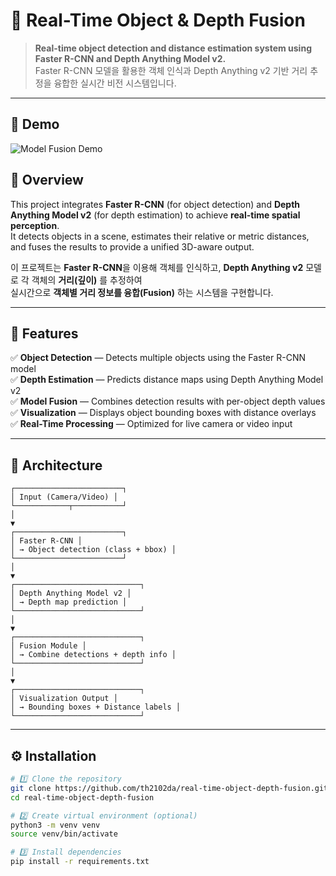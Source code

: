 # 🚀 Real-Time Object & Depth Fusion

> **Real-time object detection and distance estimation system using Faster R-CNN and Depth Anything Model v2.**  
> Faster R-CNN 모델을 활용한 객체 인식과 Depth Anything v2 기반 거리 추정을 융합한 실시간 비전 시스템입니다.

---

## 🎥 Demo

![Model Fusion Demo](modelfusion.gif)


## 📖 Overview

This project integrates **Faster R-CNN** (for object detection) and **Depth Anything Model v2** (for depth estimation) to achieve **real-time spatial perception**.  
It detects objects in a scene, estimates their relative or metric distances, and fuses the results to provide a unified 3D-aware output.

이 프로젝트는 **Faster R-CNN**을 이용해 객체를 인식하고, **Depth Anything v2** 모델로 각 객체의 **거리(깊이)** 를 추정하여  
실시간으로 **객체별 거리 정보를 융합(Fusion)** 하는 시스템을 구현합니다.

---

## 🧠 Features

✅ **Object Detection** — Detects multiple objects using the Faster R-CNN model  
✅ **Depth Estimation** — Predicts distance maps using Depth Anything Model v2  
✅ **Model Fusion** — Combines detection results with per-object depth values  
✅ **Visualization** — Displays object bounding boxes with distance overlays  
✅ **Real-Time Processing** — Optimized for live camera or video input

---

## 🧩 Architecture
```
┌────────────────────────┐
│ Input (Camera/Video) │
└────────────┬───────────┘
│
▼
┌────────────────────────┐
│ Faster R-CNN │
│ → Object detection (class + bbox) │
└────────────────────────┘
│
▼
┌────────────────────────────┐
│ Depth Anything Model v2 │
│ → Depth map prediction │
└────────────────────────────┘
│
▼
┌────────────────────────────┐
│ Fusion Module │
│ → Combine detections + depth info │
└────────────────────────────┘
│
▼
┌────────────────────────────┐
│ Visualization Output │
│ → Bounding boxes + Distance labels │
└────────────────────────────┘

```

---

## ⚙️ Installation

```bash
# 1️⃣ Clone the repository
git clone https://github.com/th2102da/real-time-object-depth-fusion.git
cd real-time-object-depth-fusion

# 2️⃣ Create virtual environment (optional)
python3 -m venv venv
source venv/bin/activate

# 3️⃣ Install dependencies
pip install -r requirements.txt
